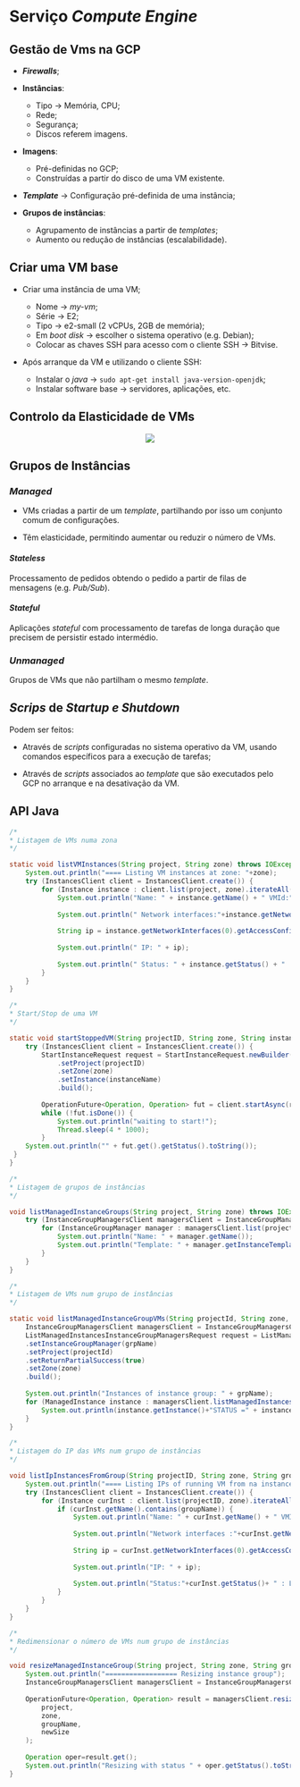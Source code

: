 # __Serviço__ ___Compute Engine___

## __Gestão de Vms na GCP__

* ___Firewalls___;

* __Instâncias__:
    * Tipo -> Memória, CPU;
    * Rede;
    * Segurança;
    * Discos referem imagens.

* __Imagens__:
    * Pré-definidas no GCP;
    * Construídas a partir do disco de uma VM existente.

* ___Template___ -> Configuração pré-definida de uma instância;

* __Grupos de instâncias__:
    * Agrupamento de instâncias a partir de _templates_;
    * Aumento ou redução de instâncias (escalabilidade).

## __Criar uma VM base__

* Criar uma instância de uma VM;
    * Nome -> _my-vm_;
    * Série -> E2;
    * Tipo -> e2-small (2 vCPUs, 2GB de memória);
    * Em _boot disk_ -> escolher o sistema operativo (e.g. Debian);
    * Colocar as chaves SSH para acesso com o cliente SSH -> Bitvise.

* Após arranque da VM e utilizando o cliente SSH:
    * Instalar o _java_ -> `sudo apt-get install java-version-openjdk`;
    * Instalar software base -> servidores, aplicações, etc.

## __Controlo da Elasticidade de VMs__

<div align="center">

![](../imgs/serviço-compute-engine-1.png)

</div>


## __Grupos de Instâncias__

### ___Managed___

* VMs criadas a partir de um _template_, partilhando por isso um conjunto comum de configurações.

* Têm elasticidade, permitindo aumentar ou reduzir o número de VMs.

#### ___Stateless___

Processamento de pedidos obtendo o pedido a partir de filas de mensagens (e.g. _Pub/Sub_).

#### ___Stateful___

Aplicações _stateful_ com processamento de tarefas de longa duração que precisem de persistir estado intermédio.

### ___Unmanaged___

Grupos de VMs que não partilham o mesmo _template_.

## ___Scrips___ __de__ ___Startup e Shutdown___

Podem ser feitos:

* Através de _scripts_ configuradas no sistema operativo da VM, usando comandos específicos para a execução de tarefas;

* Através de _scripts_ associados ao _template_ que são executados pelo GCP no arranque e na desativação da VM.

## __API Java__

```java
/*
* Listagem de VMs numa zona
*/

static void listVMInstances(String project, String zone) throws IOException {
    System.out.println("==== Listing VM instances at zone: "+zone);
    try (InstancesClient client = InstancesClient.create()) {
        for (Instance instance : client.list(project, zone).iterateAll()) {
            System.out.println("Name: " + instance.getName() + " VMId:" + instance.getId());
            
            System.out.println(" Network interfaces:"+instance.getNetworkInterfacesCount());
            
            String ip = instance.getNetworkInterfaces(0).getAccessConfigs(0).getNatIP();
            
            System.out.println(" IP: " + ip);
            
            System.out.println(" Status: " + instance.getStatus() + " : Last Start time: " + instance.getLastStartTimestamp());
        }
    }
}

/*
* Start/Stop de uma VM
*/

static void startStoppedVM(String projectID, String zone, String instanceName) {
    try (InstancesClient client = InstancesClient.create()) {
        StartInstanceRequest request = StartInstanceRequest.newBuilder()
            .setProject(projectID)
            .setZone(zone)
            .setInstance(instanceName)
            .build();
        
        OperationFuture<Operation, Operation> fut = client.startAsync(request); // para parar fazer stopAsync
        while (!fut.isDone()) {
            System.out.println("waiting to start!");
            Thread.sleep(4 * 1000);
        }
    System.out.println("" + fut.get().getStatus().toString());
 }
}

/*
* Listagem de grupos de instâncias
*/

void listManagedInstanceGroups(String project, String zone) throws IOException {
    try (InstanceGroupManagersClient managersClient = InstanceGroupManagersClient.create()) {
        for (InstanceGroupManager manager : managersClient.list(project, zone).iterateAll()) {
            System.out.println("Name: " + manager.getName());
            System.out.println("Template: " + manager.getInstanceTemplate());
        }
    }
}

/*
* Listagem de VMs num grupo de instâncias
*/

static void listManagedInstanceGroupVMs(String projectId, String zone, String grpName) {
    InstanceGroupManagersClient managersClient = InstanceGroupManagersClient.create();
    ListManagedInstancesInstanceGroupManagersRequest request = ListManagedInstancesInstanceGroupManagersRequest.newBuilder()
    .setInstanceGroupManager(grpName)
    .setProject(projectId)
    .setReturnPartialSuccess(true)
    .setZone(zone)
    .build();
    
    System.out.println("Instances of instance group: " + grpName);
    for (ManagedInstance instance : managersClient.listManagedInstances(request).iterateAll()) {
        System.out.println(instance.getInstance()+"STATUS =" + instance.getInstanceStatus());
    }
}

/*
* Listagem do IP das VMs num grupo de instâncias
*/

void listIpInstancesFromGroup(String projectID, String zone, String groupName) {
    System.out.println("==== Listing IPs of running VM from na instance group: " + groupName);
    try (InstancesClient client = InstancesClient.create()) {
        for (Instance curInst : client.list(projectID, zone).iterateAll()) {
            if (curInst.getName().contains(groupName)) {
                System.out.println("Name: " + curInst.getName() + " VMId:" + curInst.getId());
                
                System.out.println("Network interfaces :"+curInst.getNetworkInterfacesCount());
                
                String ip = curInst.getNetworkInterfaces(0).getAccessConfigs(0).getNatIP();
                
                System.out.println("IP: " + ip);
                
                System.out.println("Status:"+curInst.getStatus()+ " : Last Start time:"+curInst.getLastStartTimestamp());
            }
        }
    }
}

/*
* Redimensionar o número de VMs num grupo de instâncias
*/

void resizeManagedInstanceGroup(String project, String zone, String groupName, int newSize) {
    System.out.println("================== Resizing instance group");
    InstanceGroupManagersClient managersClient = InstanceGroupManagersClient.create();
    
    OperationFuture<Operation, Operation> result = managersClient.resizeAsync(
        project,
        zone,
        groupName,
        newSize
    );
    
    Operation oper=result.get();
    System.out.println("Resizing with status " + oper.getStatus().toString());
}
```